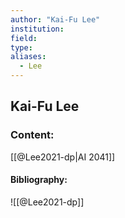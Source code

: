 ```yaml
---
author: "Kai-Fu Lee"
institution:
field:
type:
aliases:
  - Lee
---
```


## Kai-Fu Lee

### Content:
[[@Lee2021-dp|AI 2041]]

#### Bibliography:

![[@Lee2021-dp]]